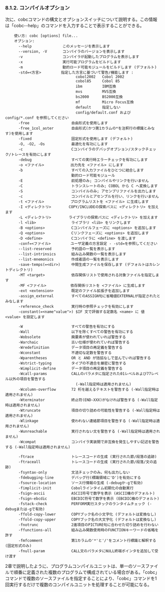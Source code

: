 ### 8.1.2. コンパイルオプション

次に、cobcコマンドの構文とオプションスイッチについて説明する。この情報は「cobc-\-help」のコマンドを入力することで表示することができる。  

        使い方: cobc [options] file...
        オプション:
          --help              このメッセージを表示します
          --version, -V       コンパイラのバージョンを表示します
          -v                  コンパイラが起動したプログラムを表示します
          -x                  実行可能プログラムをビルドします
          -m                  動的ロード可能モジュールをビルドします (デフォルト)
          -std=<方言>         指定した方言に基づいて警告/機能します :
                                    cobol2002   Cobol 2002
                                    cobol85     Cobol 85
                                    ibm         IBM互換
                                    mvs         MVS互換
                                    bs2000      BS2000互換
                                    mf          Micro Focus互換
                                    default     指定しない
                                    config/default.conf および config/*.conf を参照してください
          -free                   自由形式を使用します
          -free_1col_aster        自由形式(かつ第1カラムの*を注釈行の標識とみなす)を使用します
          -fixed                  固定形式を使用します (デフォルト)
          -O, -O2, -Os            最適化を有功にします
          -c                      Cコンパイラのデバッグオプション/スタックチェック/トレースを有効にします
          -debug                  すべての実行時エラーチェックを有功にします
          -o <ファイル>            出力先を <ファイル> にします
          -b                      すべての入力ファイルをひとつに結合します
                                  動的ロード可能モジュール
          -E                      前処理のみ; コンパイルやリンクを行いません
          -C                      トランスレートのみ; COBOL から C へ変換します
          -S                      コンパイルのみ; アセンブリファイルを出力します
          -c                      コンパイルとアセンブルを行い、リンクを行いません
          -t <ファイル>            プログラムリストを <ファイル> に生成します
          -I <ディレクトリ>        COPY/INCLUDEの探索パスに <ディレクトリ> を加えます
          -L <ディレクトリ>        ライブラリの探索パスに <ディレクトリ> を加えます
          -l <lib>                ライブラリ <lib> をリンクします
          -B <options>            Cコンパイルフェーズに <options> を追加します
          -Q <options>            Cリンクフェーズに <options> を追加します
          -D <define>             Cコンパイラに <define> を渡します
          -conf=<ファイル>         ユーザ定義の方言設定 - -std=を参照してください
          --list-reserved         予約語の一覧を表示します
          --list-intrinsics       組み込み関数の一覧を表示します
          --list-mnemonics        作成者語の一覧を表示します
          -save-temps(=<dir>)     中間生成ファイルを保存します (デフォルトはカレントディレクトリ)
          -MT <target>            依存関係リストで使用される対象ファイルを指定します
          -MF <ファイル>           依存関係リストを <ファイル> に生成します
          -ext <extension>        既定のファイル拡張子を追加します
          -assign_external        すべてのASSIGN句に省略値EXTERNALが指定されたとみなします
          -reference_check        実行時の参照チェックを有効にします
          -constant(=<name"value">) $IF 文で評価する定数名 <name> に 値 <value> を設定します

          -W                      すべての警告を有功にする
          -Wall                   以下を除くすべての警告を有功にする
          -Wobsolete              廃要素が使われていれば警告する
          -Warchaic               古い仕様が使われていれば警告する
          -Wredefinition          データ項目の再定義を警告する
          -Wconstant              不適切な定数を警告する
          -Wparentheses           OR と AND が括弧なしで並んでいれば警告する
          -Wstrict-typing         タイプの不適合を厳密に警告する
          -Wimplicit-define       データ項目の再定義を警告する
          -Wcall-params           CALLのパラメタに指定された01レベルおよび77レベル以外の項目を警告する
                                    (-Wall指定時は適用されません)
          -Wcolumn-overflow       72 桁を越えるテキストを警告する (-Wall指定時は適用されません)
          -Wterminator            終止符(END-XXX)がなければ警告する (-Wall指定時は適用されません)
          -Wtruncate              項目の切り詰めの可能性を警告する (-Wall指定時は適用されません)
          -Wlinkage               使われない連絡節項目を警告する (-Wall指定時は適用されません)
          -Wunreachable           実行されない文を警告する (-Wall指定時は適用されません)
          -Wcompat                コンパイラ実装間で非互換を発生しやすい記述を警告する (-Wall指定時は適用されません)

          -ftrace                 トレースコードの生成 (実行された節/段落の追跡)
          -ftraceall              トレースコードの生成 (実行された節/段落/文の追跡)
          -fsyntax-only           文法チェックのみ。何も出力しない
          -fdebugging-line        デバッグ行(標識領域に'D')を有効にする
          -fsource-location       ソース行情報の生成 (-debugか-gで有効)
          -fimplicit-init         Cobolラインタイム初期化の自動実行
          -fsign-ascii            ASCII符号で数字を表示 (ASCII機のデフォルト)
          -fsign-ebcdic           EBCDIC符号で数字を表示 (EBCDIC機のデフォルト)
          -fstack-check           PERFORM実行スタックのランタイムチェック (-debugまたは-gで有効)
          -ffold-copy-lower       COPYブック名の小文字化 (デフォルトは変換なし)
          -ffold-copy-upper       COPYブック名の大文字化 (デフォルトは変換なし)
          -fnotrunc               2進項目のPICTURE句に合わせた切り詰めを行わない
          -ffunctions-all         組み込み関数使用時のFUNCTIONキーワードの省略を許す
          -fmfcomment             第1カラムの'*'と'/'をコメント行標識と解釈する(固定形式のみ)
          -fnull-param            CALL文のパラメタにNULL終端ポインタを追加して受け渡す

2章で説明したように、プログラムコンパイルユニットは、単一のソースファイルで順番に定義された複数のプログラムで構成されている場合がある。「cobc」コマンドで複数のソースファイルを指定することにより、「cobc」コマンドを1回実行するだけで複数のコンパイルユニットを処理することが可能になる。
